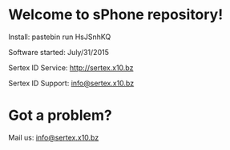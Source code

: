 # Welcome to sPhone repository!

Install: pastebin run HsJSnhKQ

Software started: July/31/2015

Sertex ID Service: http://sertex.x10.bz

Sertex ID Support: info@sertex.x10.bz

# Got a problem?
Mail us: info@sertex.x10.bz
